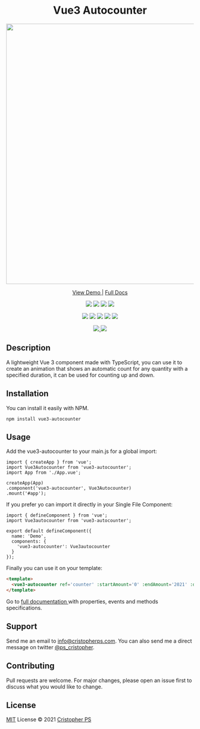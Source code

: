 <h1 align='center'>
  Vue3 Autocounter
</h1>

<p align='center'>
  <a href="https://vue3autocounter.cristopherps.dev/" target="_blank">
    <img src="https://cristopherps.com/assets/vue3-autocounter.gif" width="700">
  </a>
</p>

<p align='center'>
  <a href="https://vue3autocounter.cristopherps.dev/" target="_blank">
    View Demo
  </a> | <a href="https://vue3autocounter.cristopherps.dev/docs" target="_blank"> 
    Full Docs 
  </a>
</p>

<p align='center'>
  <img src="https://img.shields.io/badge/JavaScript-F7DF1E?style=for-the-badge&logo=javascript&logoColor=black"/> 
  <img src="https://img.shields.io/badge/TypeScript-007ACC?style=for-the-badge&logo=typescript&logoColor=white"/>
  <img src="https://img.shields.io/badge/Vue.js-35495E?style=for-the-badge&logo=vue.js&logoColor=4FC08D"/>
  <img src="https://img.shields.io/badge/npm-CB3837?style=for-the-badge&logo=npm&logoColor=white"/>
</p>

<p align='center'>
  <img src="https://img.shields.io/npm/dt/vue3-autocounter?style=for-the-badge"/>
  <img src="https://img.shields.io/npm/v/vue3-autocounter?style=for-the-badge"/>
  <img src="https://img.shields.io/github/license/ps-cristopher/vue3-autocounter?style=for-the-badge"/>
  <img src="https://img.shields.io/github/languages/top/ps-cristopher/vue3-autocounter?style=for-the-badge"/>
  <img src="https://img.shields.io/github/stars/ps-cristopher/vue3-autocounter?style=for-the-badge"/>
</p>

<p align='center'>
  <a href="https://twitter.com/ps_cristopher" target="_blank">
    <img src="https://img.shields.io/twitter/follow/ps_cristopher?style=social"/>
  </a>
  <a href="https://github.com/ps-cristopher" target="_blank">
    <img src="https://img.shields.io/github/followers/ps-cristopher?label=%40ps-cristopher&style=social"/>
  </a>
</p>

## Description
A lightweight Vue 3 component made with TypeScript, you can use it to create an animation that shows an automatic count for any quantity with a specified duration, it can be used for counting up and down.

## Installation
You can install it easily with NPM.

```
npm install vue3-autocounter
```

## Usage
Add the vue3-autocounter to your main.js for a global import:

```
import { createApp } from 'vue';
import Vue3Autocounter from 'vue3-autocounter';
import App from './App.vue';

createApp(App)
.component('vue3-autocounter', Vue3Autocounter)
.mount('#app'); 
```

If you prefer yo can import it directly in your Single File Component:

```
import { defineComponent } from 'vue';
import Vue3autocounter from 'vue3-autocounter';

export default defineComponent({
  name: 'Demo',
  components: {
    'vue3-autocounter': Vue3autocounter
  }
});   
```

Finally you can use it on your template:


```html
<template>
  <vue3-autocounter ref='counter' :startAmount='0' :endAmount='2021' :duration='3' prefix='$' suffix='USD' separator=',' decimalSeparator='.' :decimals='2' :autoinit='true' @finished='alert(`Counting finished!`)'/>
</template>
```

Go to <a href="https://vue3autocounter.cristopherps.dev/docs"> full documentation </a> with properties, events and methods specifications.

## Support
Send me an email to
<a href="mailto:info@cristopherps.com">info@cristopherps.com</a>.
You can also send me a direct message on twitter
<a href="https://twitter.com/ps_cristopher">@ps_cristopher</a>.

## Contributing
Pull requests are welcome. For major changes, please open an issue first to discuss what you would like to change.

## License
[MIT](https://choosealicense.com/licenses/mit/) License © 2021 [Cristopher PS](https://github.com/ps-cristopher)

